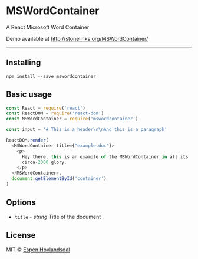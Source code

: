 # MSWordContainer

A React Microsoft Word Container

Demo available at http://stonelinks.org/MSWordContainer/

---

## Installing

```
npm install --save mswordcontainer
```

## Basic usage

```js
const React = require('react')
const ReactDOM = require('react-dom')
const MSWordContainer = require('mswordcontainer')

const input = '# This is a header\n\nAnd this is a paragraph'

ReactDOM.render(
  <MSWordContainer title={"example.doc"}>
    <p>
      Hey there, this is an example of the MSWordContainer in all its
      circa-2000 glory.
    </p>
  </MSWordContainer>,
  document.getElementById('container')
)
```

## Options

* `title` - _string_ Title of the document

## License

MIT © [Espen Hovlandsdal](https://espen.codes/)
